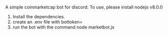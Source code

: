 A simple coinmarketcap bot for discord.
To use, please install nodejs v8.0.0

1. Install the dependencies.
2. create an .env file with bottoken=<bot token that discord provided you with>
3. run the bot with the command node marketbot.js
